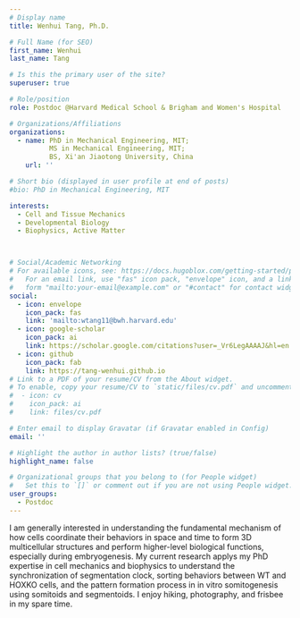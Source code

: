 ```yaml
---
# Display name
title: Wenhui Tang, Ph.D.

# Full Name (for SEO)
first_name: Wenhui
last_name: Tang

# Is this the primary user of the site?
superuser: true

# Role/position
role: Postdoc @Harvard Medical School & Brigham and Women's Hospital

# Organizations/Affiliations
organizations:
  - name: PhD in Mechanical Engineering, MIT;
          MS in Mechanical Engineering, MIT;
          BS, Xi'an Jiaotong University, China
    url: ''

# Short bio (displayed in user profile at end of posts)
#bio: PhD in Mechanical Engineering, MIT

interests:
  - Cell and Tissue Mechanics
  - Developmental Biology
  - Biophysics, Active Matter



# Social/Academic Networking
# For available icons, see: https://docs.hugoblox.com/getting-started/page-builder/#icons
#   For an email link, use "fas" icon pack, "envelope" icon, and a link in the
#   form "mailto:your-email@example.com" or "#contact" for contact widget.
social:
  - icon: envelope
    icon_pack: fas
    link: 'mailto:wtang11@bwh.harvard.edu'
  - icon: google-scholar
    icon_pack: ai
    link: https://scholar.google.com/citations?user=_Vr6LegAAAAJ&hl=en
  - icon: github
    icon_pack: fab
    link: https://tang-wenhui.github.io
# Link to a PDF of your resume/CV from the About widget.
# To enable, copy your resume/CV to `static/files/cv.pdf` and uncomment the lines below.
#  - icon: cv
#    icon_pack: ai
#    link: files/cv.pdf

# Enter email to display Gravatar (if Gravatar enabled in Config)
email: ''

# Highlight the author in author lists? (true/false)
highlight_name: false

# Organizational groups that you belong to (for People widget)
#   Set this to `[]` or comment out if you are not using People widget.
user_groups:
  - Postdoc
---
```


I am generally interested in understanding the fundamental mechanism of how cells coordinate their behaviors in space and time to form 3D multicellular structures and perform higher-level biological functions, especially during embryogenesis. My current research applys my PhD expertise in cell mechanics and biophysics to understand the synchronization of segmentation clock, sorting behaviors between WT and HOXKO cells, and the pattern formation process in in vitro somitogenesis using somitoids and segmentoids.
I enjoy hiking, photography, and frisbee in my spare time.
